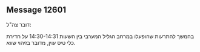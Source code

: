 ## Message 12601

דובר צה"ל:

בהמשך להתרעות שהופעלו במרחב הגליל המערבי בין השעות 14:30-14:31 על חדירת כלי טיס עוין, מדובר בזיהוי שווא.

